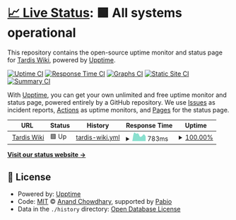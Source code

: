 # [📈 Live Status](https://status.tardis.wiki): <!--live status--> **🟩 All systems operational**

This repository contains the open-source uptime monitor and status page for [Tardis Wiki](https://status.tardis.wiki), powered by [Upptime](https://github.com/upptime/upptime).

[![Uptime CI](https://github.com/Bongo50/tardis-uptime/workflows/Uptime%20CI/badge.svg)](https://github.com/Bongo50/tardis-uptime/actions?query=workflow%3A%22Uptime+CI%22)
[![Response Time CI](https://github.com/Bongo50/tardis-uptime/workflows/Response%20Time%20CI/badge.svg)](https://github.com/Bongo50/tardis-uptime/actions?query=workflow%3A%22Response+Time+CI%22)
[![Graphs CI](https://github.com/Bongo50/tardis-uptime/workflows/Graphs%20CI/badge.svg)](https://github.com/Bongo50/tardis-uptime/actions?query=workflow%3A%22Graphs+CI%22)
[![Static Site CI](https://github.com/Bongo50/tardis-uptime/workflows/Static%20Site%20CI/badge.svg)](https://github.com/Bongo50/tardis-uptime/actions?query=workflow%3A%22Static+Site+CI%22)
[![Summary CI](https://github.com/Bongo50/tardis-uptime/workflows/Summary%20CI/badge.svg)](https://github.com/Bongo50/tardis-uptime/actions?query=workflow%3A%22Summary+CI%22)

With [Upptime](https://upptime.js.org), you can get your own unlimited and free uptime monitor and status page, powered entirely by a GitHub repository. We use [Issues](https://github.com/Bongo50/tardis-uptime/issues) as incident reports, [Actions](https://github.com/Bongo50/tardis-uptime/actions) as uptime monitors, and [Pages](https://status.tardis.wiki) for the status page.

<!--start: status pages-->
<!-- This summary is generated by Upptime (https://github.com/upptime/upptime) -->
<!-- Do not edit this manually, your changes will be overwritten -->
<!-- prettier-ignore -->
| URL | Status | History | Response Time | Uptime |
| --- | ------ | ------- | ------------- | ------ |
| <img alt="" src="https://icons.duckduckgo.com/ip3/tardis.wiki.ico" height="13"> [Tardis Wiki](https://tardis.wiki/wiki/?nomirror=1&nostatus=1) | 🟩 Up | [tardis-wiki.yml](https://github.com/tardis-wiki/uptime/commits/HEAD/history/tardis-wiki.yml) | <details><summary><img alt="Response time graph" src="./graphs/tardis-wiki/response-time-week.png" height="20"> 783ms</summary><br><a href="https://status.tardis.wiki/history/tardis-wiki"><img alt="Response time 1490" src="https://img.shields.io/endpoint?url=https%3A%2F%2Fraw.githubusercontent.com%2Ftardis-wiki%2Fuptime%2FHEAD%2Fapi%2Ftardis-wiki%2Fresponse-time.json"></a><br><a href="https://status.tardis.wiki/history/tardis-wiki"><img alt="24-hour response time 775" src="https://img.shields.io/endpoint?url=https%3A%2F%2Fraw.githubusercontent.com%2Ftardis-wiki%2Fuptime%2FHEAD%2Fapi%2Ftardis-wiki%2Fresponse-time-day.json"></a><br><a href="https://status.tardis.wiki/history/tardis-wiki"><img alt="7-day response time 783" src="https://img.shields.io/endpoint?url=https%3A%2F%2Fraw.githubusercontent.com%2Ftardis-wiki%2Fuptime%2FHEAD%2Fapi%2Ftardis-wiki%2Fresponse-time-week.json"></a><br><a href="https://status.tardis.wiki/history/tardis-wiki"><img alt="30-day response time 1168" src="https://img.shields.io/endpoint?url=https%3A%2F%2Fraw.githubusercontent.com%2Ftardis-wiki%2Fuptime%2FHEAD%2Fapi%2Ftardis-wiki%2Fresponse-time-month.json"></a><br><a href="https://status.tardis.wiki/history/tardis-wiki"><img alt="1-year response time 1599" src="https://img.shields.io/endpoint?url=https%3A%2F%2Fraw.githubusercontent.com%2Ftardis-wiki%2Fuptime%2FHEAD%2Fapi%2Ftardis-wiki%2Fresponse-time-year.json"></a></details> | <details><summary><a href="https://status.tardis.wiki/history/tardis-wiki">100.00%</a></summary><a href="https://status.tardis.wiki/history/tardis-wiki"><img alt="All-time uptime 85.11%" src="https://img.shields.io/endpoint?url=https%3A%2F%2Fraw.githubusercontent.com%2Ftardis-wiki%2Fuptime%2FHEAD%2Fapi%2Ftardis-wiki%2Fuptime.json"></a><br><a href="https://status.tardis.wiki/history/tardis-wiki"><img alt="24-hour uptime 100.00%" src="https://img.shields.io/endpoint?url=https%3A%2F%2Fraw.githubusercontent.com%2Ftardis-wiki%2Fuptime%2FHEAD%2Fapi%2Ftardis-wiki%2Fuptime-day.json"></a><br><a href="https://status.tardis.wiki/history/tardis-wiki"><img alt="7-day uptime 100.00%" src="https://img.shields.io/endpoint?url=https%3A%2F%2Fraw.githubusercontent.com%2Ftardis-wiki%2Fuptime%2FHEAD%2Fapi%2Ftardis-wiki%2Fuptime-week.json"></a><br><a href="https://status.tardis.wiki/history/tardis-wiki"><img alt="30-day uptime 99.87%" src="https://img.shields.io/endpoint?url=https%3A%2F%2Fraw.githubusercontent.com%2Ftardis-wiki%2Fuptime%2FHEAD%2Fapi%2Ftardis-wiki%2Fuptime-month.json"></a><br><a href="https://status.tardis.wiki/history/tardis-wiki"><img alt="1-year uptime 77.80%" src="https://img.shields.io/endpoint?url=https%3A%2F%2Fraw.githubusercontent.com%2Ftardis-wiki%2Fuptime%2FHEAD%2Fapi%2Ftardis-wiki%2Fuptime-year.json"></a></details>

<!--end: status pages-->

[**Visit our status website →**](https://status.tardis.wiki)

## 📄 License

- Powered by: [Upptime](https://github.com/upptime/upptime)
- Code: [MIT](./LICENSE) © [Anand Chowdhary](https://anandchowdhary.com), supported by [Pabio](https://pabio.com)
- Data in the `./history` directory: [Open Database License](https://opendatacommons.org/licenses/odbl/1-0/)
